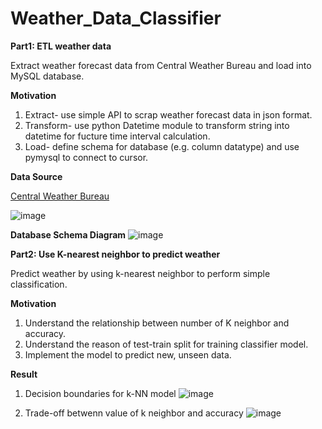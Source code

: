 # Weather_Data_Classifier

**Part1: ETL weather data**

Extract weather forecast data from Central Weather Bureau and load into MySQL database.

**Motivation**

1. Extract- use simple API to scrap weather forecast data in json format.
2. Transform- use python Datetime module to transform string into datetime for fucture time interval calculation.
3. Load- define schema for database (e.g. column datatype) and use pymysql to connect to cursor.

**Data Source**

[Central Weather Bureau](https://opendata.cwb.gov.tw/dataset/forecast/F-C0032-001)

![image](https://github.com/legendyen/ETL_Weather_Data/assets/20420765/ebf2e025-0c03-46c1-ac04-72e005830142)



**Database Schema Diagram**
![image](https://github.com/legendyen/ETL_Weather_Data/assets/20420765/39a1f016-c726-46fe-8f00-cb44f8da7eb2)


**Part2: Use K-nearest neighbor to predict weather**

Predict weather by using k-nearest neighbor to perform simple classification.

**Motivation**

1. Understand the relationship between number of K neighbor and accuracy.
2. Understand the reason of test-train split for training classifier model.
3. Implement the model to predict new, unseen data.

**Result**
1. Decision boundaries for k-NN model
![image](https://github.com/legendyen/Weather_Data_Classifier/assets/20420765/b438edd0-8184-4da4-863b-2eb7a0be41fb)

2. Trade-off betwenn value of k neighbor and accuracy
![image](https://github.com/legendyen/Weather_Data_Classifier/assets/20420765/60bc57c3-f9ab-4b0c-a066-82a1a7aea689)

